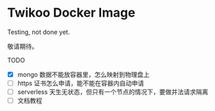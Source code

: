 # Twikoo Docker Image

Testing, not done yet.

敬请期待。

TODO

- [x] mongo 数据不能放容器里，怎么映射到物理盘上
- [ ] https 证书怎么申请，能不能在容器内自动申请
- [ ] serverless 天生无状态，但只有一个节点的情况下，要做并法请求隔离
- [ ] 文档教程

